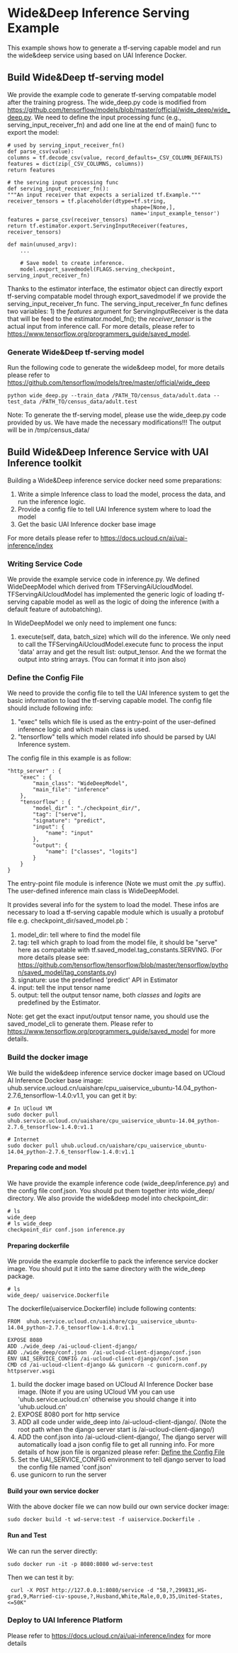 # Wide&Deep Inference Serving Example
This example shows how to generate a tf-serving capable model and run the wide&deep service using based on UAI Inference Docker.

## Build Wide&Deep tf-serving model
We provide the example code to generate tf-serving compatable model after the training progress. The wide_deep.py code is modified from https://github.com/tensorflow/models/blob/master/official/wide_deep/wide_deep.py. We need to define the input processing func (e.g., serving_input_receiver_fn) and add one line at the end of main() func to export the model:

    # used by serving_input_receiver_fn()
    def parse_csv(value):
    columns = tf.decode_csv(value, record_defaults=_CSV_COLUMN_DEFAULTS)
    features = dict(zip(_CSV_COLUMNS, columns))
    return features

    # the serving input processing func
    def serving_input_receiver_fn():
    """An input receiver that expects a serialized tf.Example."""
    receiver_tensors = tf.placeholder(dtype=tf.string,
                                           shape=[None,],
                                           name='input_example_tensor')
    features = parse_csv(receiver_tensors)
    return tf.estimator.export.ServingInputReceiver(features, receiver_tensors)

    def main(unused_argv):
    	...
    
    	# Save model to create inference.
    	model.export_savedmodel(FLAGS.serving_checkpoint, serving_input_receiver_fn)
    
Thanks to the estimator interface, the estimator object can directly export tf-serving compatable model through export_savedmodel if we provide the serving_input_receiver_fn func. The serving_input_receiver_fn func defines two variables: 1) the *features* argument for ServingInputReceiver is the data that will be feed to the estimator.model_fn(); the *receiver_tensor* is the actual input from inference call. For more details, please refer to https://www.tensorflow.org/programmers_guide/saved_model.

### Generate Wide&Deep tf-serving model
Run the following code to generate the wide&deep model, for more details please refer to https://github.com/tensorflow/models/tree/master/official/wide_deep

    python wide_deep.py --train_data /PATH_TO/census_data/adult.data --test_data /PATH_TO/census_data/adult.test
    
Note: To generate the tf-serving model, please use the wide_deep.py code provided by us. We have made the necessary modifications!!! The output will be in /tmp/census_data/

## Build Wide&Deep Inference Service with UAI Inference toolkit
Building a Wide&Deep inference service docker need some preparations:

1. Write a simple Inference class to load the model, process the data, and run the inference logic.
2. Provide a config file to tell UAI Inference system where to load the model
3. Get the basic UAI Inference docker base image

For more details please refer to https://docs.ucloud.cn/ai/uai-inference/index

### Writing Service Code
We provide the example service code in inference.py. We defined WideDeepModel which derived from TFServingAiUcloudModel. TFServingAiUcloudModel has implemented the generic logic of loading tf-serving capable model as well as the logic of doing the inference (with a default feature of autobatching).

In WideDeepModel we only need to implement one funcs:

1. execute(self, data, batch_size) which will do the inference. We only need to call the TFServingAiUcloudModel.execute func to process the input 'data' array and get the result list: output_tensor. And the we format the output into string arrays. (You can format it into json also)

### Define the Config File
We need to provide the config file to tell the UAI Inference system to get the basic information to load the tf-serving capable model. The config file should include following info:

1. "exec" tells which file is used as the entry-point of the user-defined inference logic and which main class is used. 
2. "tensorflow" tells which model related info should be parsed by UAI Inference system.

The config file in this example is as follow:

    "http_server" : {
        "exec" : {
            "main_class": "WideDeepModel",
            "main_file": "inference"
        },
        "tensorflow" : {
            "model_dir" : "./checkpoint_dir/",
            "tag": ["serve"],
            "signature": "predict",
            "input": {
                "name": "input"
            },
            "output": {
                "name": ["classes", "logits"]
            }
        }
    }
    
The entry-point file module is inference (Note we must omit the .py suffix). The user-defined inference main class is WideDeepModel.

It provides several info for the system to load the model. These infos are necessary to load a tf-serving capable module which is usually a protobuf file e.g. checkpoint_dir/saved_model.pb：

1. model_dir: tell where to find the model file
2. tag: tell which graph to load from the model file, it should be "serve" here as compatable with tf.saved_model.tag_constants.SERVING. (For more details please see: https://github.com/tensorflow/tensorflow/blob/master/tensorflow/python/saved_model/tag_constants.py)
3. signature: use the predefined 'predict' API in Estimator
4. input: tell the input tensor name
5. output: tell the output tensor name, both *classes* and *logits* are predefined by the Estimator.

Note: get get the exact input/output tensor name, you should use the saved_model_cli to generate them. Please refer to https://www.tensorflow.org/programmers_guide/saved_model for more details.

### Build the docker image
We build the wide&deep inference service docker image based on UCloud AI Inference Docker base image: uhub.service.ucloud.cn/uaishare/cpu_uaiservice_ubuntu-14.04_python-2.7.6_tensorflow-1.4.0:v1.1, you can get it by:

    # In UCloud VM
    sudo docker pull uhub.service.ucloud.cn/uaishare/cpu_uaiservice_ubuntu-14.04_python-2.7.6_tensorflow-1.4.0:v1.1
    
    # Internet
    sudo docker pull uhub.ucloud.cn/uaishare/cpu_uaiservice_ubuntu-14.04_python-2.7.6_tensorflow-1.4.0:v1.1
    
#### Preparing code and model
We have provide the example inference code (wide_deep/inference.py) and the config file conf.json. You should put them together into wide_deep/ directory. We also provide the wide&deep model into checkpoint_dir:

    # ls
    wide_deep
    # ls wide_deep
    checkpoint_dir conf.json inference.py

#### Preparing dockerfile
We provide the example dockerfile to pack the inference service docker image. You should put it into the same directory with the wide_deep package.

	# ls
	wide_deep/ uaiservice.Dockerfile
	
The dockerfile(uaiservice.Dockerfile) include following contents:

    FROM  uhub.service.ucloud.cn/uaishare/cpu_uaiservice_ubuntu-14.04_python-2.7.6_tensorflow-1.4.0:v1.1

    EXPOSE 8080
    ADD ./wide_deep /ai-ucloud-client-django/
    ADD ./wide_deep/conf.json  /ai-ucloud-client-django/conf.json
    ENV UAI_SERVICE_CONFIG /ai-ucloud-client-django/conf.json
    CMD cd /ai-ucloud-client-django && gunicorn -c gunicorn.conf.py httpserver.wsgi

1. build the docker image based on UCloud AI Inference Docker base image. (Note if you are using UCloud VM you can use 'uhub.service.ucloud.cn' otherwise you should change it into 'uhub.ucloud.cn'
2. EXPOSE 8080 port for http service
3. ADD all code under wide_deep into /ai-ucloud-client-django/. (Note the root path when the django server start is /ai-ucloud-client-django/)
4. ADD the conf.json into /ai-ucloud-client-django/, The django server will automatically load a json config file to get all running info. For more details of how json file is organized please refer: [Define the Config File](###define-the-config-file)
5. Set the UAI_SERVICE_CONFIG environment to tell django server to load the config file named 'conf.json'
6. use gunicorn to run the server

#### Build your own service docker
With the above docker file we can now build our own service docker image:

    sudo docker build -t wd-serve:test -f uaiservice.Dockerfile .

#### Run and Test
We can run the server directly:

    sudo docker run -it -p 8080:8080 wd-serve:test
    
Then we can test it by:

     curl -X POST http://127.0.0.1:8080/service -d "58,?,299831,HS-grad,9,Married-civ-spouse,?,Husband,White,Male,0,0,35,United-States,<=50K"

### Deploy to UAI Inference Platform
Please refer to https://docs.ucloud.cn/ai/uai-inference/index for more details
